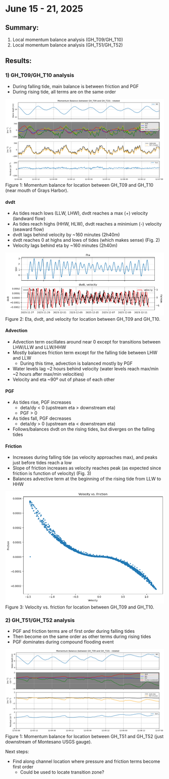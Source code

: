 # June 15 - 21, 2025

## Summary:
1) Local momentum balance analysis (GH_T09/GH_T10)
2) Local momentum balance analysis (GH_T51/GH_T52)

## Results:
### 1) GH_T09/GH_T10 analysis
- During falling tide, main balance is between friction and PGF
- During rising tide, all terms are on the same order

![momentumbalance_ght09_ght10_zoomed](../Figures/062025meeting/momentumbalance_gh_t09_gh_t10_zoomed.png)<br>
Figure 1: Momentum balance for location between GH_T09 and GH_T10 (near mouth of Grays Harbor).

#### dvdt
- As tides reach lows (LLW, LHW), dvdt reaches a max (+) velocity (landward flow)
- As tides reach highs (HHW, HLW), dvdt reaches a minimium (-) velocity (seaward flow)
- dvdt lags behind velocity by ~160 minutes (2h40m)
- dvdt reaches 0 at highs and lows of tides (which makes sense) (Fig. 2)
- Velocity lags behind eta by ~160 minutes (2h40m)

![etadvdtvel_ght09ght10](../Figures/062025meeting/eta_dvdt_vel_ght09_ght10.png)<br>
Figure 2: Eta, dvdt, and velocity for location between GH_T09 and GH_T10. 


#### Advection
- Advection term oscillates around near 0 except for transitions between LHW/LLW and LLW/HHW
- Mostly balances friction term except for the falling tide between LHW and LLW
	- During this time, advection is balanced mostly by PGF
- Water levels lag ~2 hours behind velocity (water levels reach max/min ~2 hours after max/min velocities)
- Velocity and eta ~90º out of phase of each other


#### PGF
- As tides rise, PGF increases
	- deta/dy < 0 (upstream eta > downstream eta)
	- PGF > 0
- As tides fall, PGF decreases
	- deta/dy > 0 (upstream eta < downstream eta)
- Follows/balances dvdt on the rising tides, but diverges on the falling tides


#### Friction
- Increases during falling tide (as velocity approaches max), and peaks just before tides reach a low
- Slope of friction increases as velocity reaches peak (as expected since friction is function of velocity) (Fig. 3)
- Balances advective term at the beginning of the rising tide from LLW to HHW

![velvfric](../Figures/062025meeting/vel_vs_friction_ght09_ght10.png)<br>
Figure 3: Velocity vs. friction for location between GH_T09 and GH_T10.


### 2) GH_T51/GH_T52 analysis
- PGF and friction terms are of first order during falling tides
- Then become on the same order as other terms during rising tides
- PGF dominates during compound flooding event


![momentumbalance_ght51_ght52_zoomed](../Figures/062025meeting/momentumbalance_gh_t51_gh_t52_zoomed.png)<br>
Figure 1: Momentum balance for location between GH_T51 and GH_T52 (just downstream of Montesano USGS gauge).


Next steps:
- Find along channel location where pressure and friction terms become first order
	- Could be used to locate transition zone?